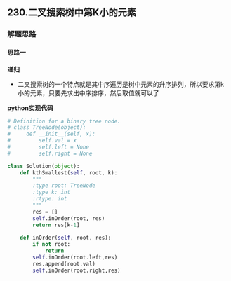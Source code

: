## 230.二叉搜索树中第K小的元素
### 解题思路
#### 思路一
**递归**
- 二叉搜索树的一个特点就是其中序遍历是树中元素的升序排列，所以要求第k小的元素，只要先求出中序排序，然后取值就可以了

**python实现代码**
```python
# Definition for a binary tree node.
# class TreeNode(object):
#     def __init__(self, x):
#         self.val = x
#         self.left = None
#         self.right = None

class Solution(object):
    def kthSmallest(self, root, k):
        """
        :type root: TreeNode
        :type k: int
        :rtype: int
        """
        res = []
        self.inOrder(root, res)
        return res[k-1]
    
    def inOrder(self, root, res):
        if not root:
            return 
        self.inOrder(root.left,res)
        res.append(root.val)
        self.inOrder(root.right,res)

```

